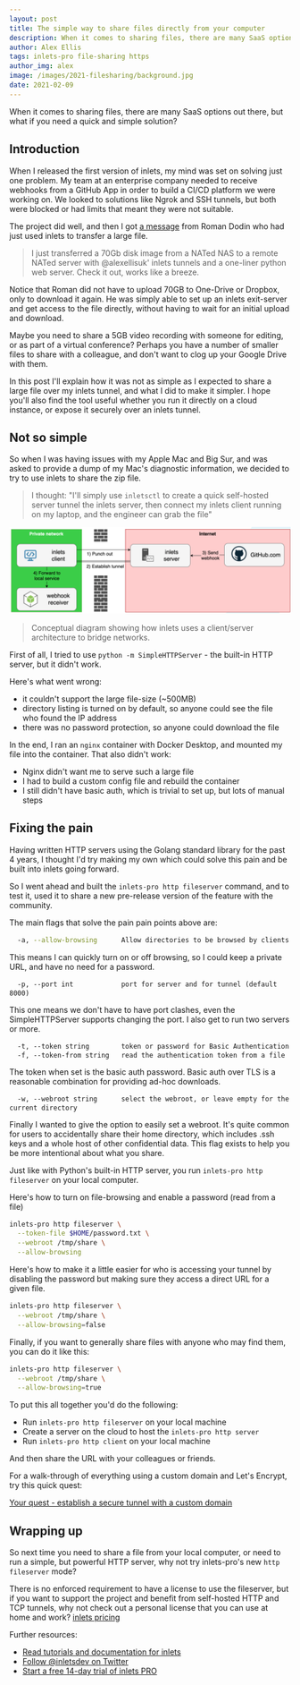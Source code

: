 ```yaml
---
layout: post
title: The simple way to share files directly from your computer
description: When it comes to sharing files, there are many SaaS options out there, but what if you need a quick and simple solution?
author: Alex Ellis
tags: inlets-pro file-sharing https
author_img: alex
image: /images/2021-filesharing/background.jpg
date: 2021-02-09
---
```


When it comes to sharing files, there are many SaaS options out there, but what if you need a quick and simple solution?

## Introduction

When I released the first version of inlets, my mind was set on solving just one problem. My team at an enterprise company needed to receive webhooks from a GitHub App in order to build a CI/CD platform we were working on. We looked to solutions like Ngrok and SSH tunnels, but both were blocked or had limits that meant they were not suitable.

The project did well, and then I got [a message](https://twitter.com/ntdvps/status/1143071544203186176?s=20) from Roman Dodin who had just used inlets to transfer a large file.

> I just transferred a 70Gb disk image from a NATed NAS to a remote NATed server with @alexellisuk' inlets tunnels and a one-liner python web server. Check it out, works like a breeze.

Notice that Roman did not have to upload 70GB to One-Drive or Dropbox, only to download it again. He was simply able to set up an inlets exit-server and get access to the file directly, without having to wait for an initial upload and download.

Maybe you need to share a 5GB video recording with someone for editing, or as part of a virtual conference? Perhaps you have a number of smaller files to share with a colleague, and don't want to clog up your Google Drive with them.

In this post I'll explain how it was not as simple as I expected to share a large file over my inlets tunnel, and what I did to make it simpler. I hope you'll also find the tool useful whether you run it directly on a cloud instance, or expose it securely over an inlets tunnel.

## Not so simple

So when I was having issues with my Apple Mac and Big Sur, and was asked to provide a dump of my Mac's diagnostic information, we decided to try to use inlets to share the zip file.

> I thought: "I'll simply use `inletsctl` to create a quick self-hosted server tunnel the inlets server, then connect my inlets client running on my laptop, and the engineer can grab the file"


![Conceptual diagram](/images/2020-10-advanced-cloud/internet-webhooks.png)

> Conceptual diagram showing how inlets uses a client/server architecture to bridge networks.

First of all, I tried to use `python -m SimpleHTTPServer` - the built-in HTTP server, but it didn't work.

Here's what went wrong:

* it couldn't support the large file-size (~500MB)
* directory listing is turned on by default, so anyone could see the file who found the IP address
* there was no password protection, so anyone could download the file

In the end, I ran an `nginx` container with Docker Desktop, and mounted my file into the container. That also didn't work:

* Nginx didn't want me to serve such a large file
* I had to build a custom config file and rebuild the container
* I still didn't have basic auth, which is trivial to set up, but lots of manual steps

## Fixing the pain

Having written HTTP servers using the Golang standard library for the past 4 years, I thought I'd try making my own which could solve this pain and be built into inlets going forward.

So I went ahead and built the `inlets-pro http fileserver` command, and to test it, used it to share a new pre-release version of the feature with the community.

The main flags that solve the pain pain points above are:

```bash
  -a, --allow-browsing      Allow directories to be browsed by clients
```

This means I can quickly turn on or off browsing, so I could keep a private URL, and have no need for a password.

```
  -p, --port int            port for server and for tunnel (default 8000)
```

This one means we don't have to have port clashes, even the SimpleHTTPServer supports changing the port. I also get to run two servers or more.

```
  -t, --token string        token or password for Basic Authentication
  -f, --token-from string   read the authentication token from a file
```

The token when set is the basic auth password. Basic auth over TLS is a reasonable combination for providing ad-hoc downloads.

```
  -w, --webroot string      select the webroot, or leave empty for the current directory
```

Finally I wanted to give the option to easily set a webroot. It's quite common for users to accidentally share their home directory, which includes .ssh keys and a whole host of other confidential data. This flag exists to help you be more intentional about what you share.

Just like with Python's built-in HTTP server, you run `inlets-pro http fileserver` on your local computer.

Here's how to turn on file-browsing and enable a password (read from a file)

```bash
inlets-pro http fileserver \
  --token-file $HOME/password.txt \
  --webroot /tmp/share \
  --allow-browsing
```

Here's how to make it a little easier for who is accessing your tunnel by disabling the password but making sure they access a direct URL for a given file.


```bash
inlets-pro http fileserver \
  --webroot /tmp/share \
  --allow-browsing=false
```

Finally, if you want to generally share files with anyone who may find them, you can do it like this:

```bash
inlets-pro http fileserver \
  --webroot /tmp/share \
  --allow-browsing=true
```

To put this all together you'd do the following:

* Run `inlets-pro http fileserver` on your local machine
* Create a server on the cloud to host the `inlets-pro http server`
* Run `inlets-pro http client` on your local machine

And then share the URL with your colleagues or friends.

For a walk-through of everything using a custom domain and Let's Encrypt, try this quick quest:

[Your quest - establish a secure tunnel with a custom domain](https://gist.github.com/alexellis/cb2653a56d666871955e4ac180355168)

## Wrapping up

So next time you need to share a file from your local computer, or need to run a simple, but powerful HTTP server, why not try inlets-pro's new `http fileserver` mode?

There is no enforced requirement to have a license to use the fileserver, but if you want to support the project and benefit from self-hosted HTTP and TCP tunnels, why not check out a personal license that you can use at home and work? [inlets pricing](https://inlets.dev/pricing/)

Further resources:

* [Read tutorials and documentation for inlets](https://docs.inlets.dev/)
* [Follow @inletsdev on Twitter](https://twitter.com/inletsdev/)
* [Start a free 14-day trial of inlets PRO](https://inlets.dev)
